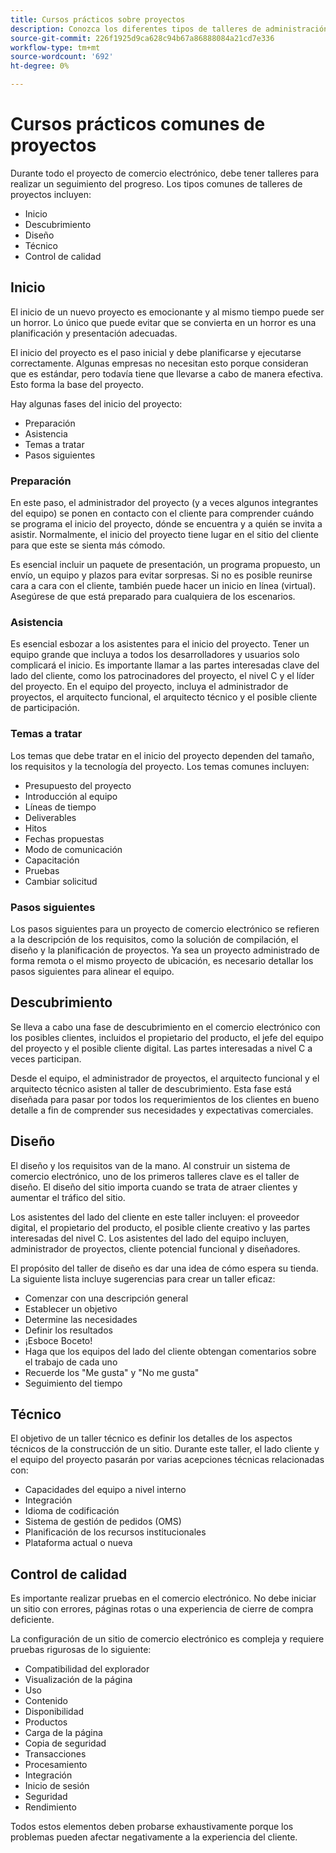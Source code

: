 ```yaml
---
title: Cursos prácticos sobre proyectos
description: Conozca los diferentes tipos de talleres de administración que son comunes para los proyectos de comercio electrónico.
source-git-commit: 226f1925d9ca628c94b67a86888084a21cd7e336
workflow-type: tm+mt
source-wordcount: '692'
ht-degree: 0%

---
```



# Cursos prácticos comunes de proyectos

Durante todo el proyecto de comercio electrónico, debe tener talleres para realizar un seguimiento del progreso. Los tipos comunes de talleres de proyectos incluyen:

- Inicio
- Descubrimiento
- Diseño
- Técnico
- Control de calidad

## Inicio

El inicio de un nuevo proyecto es emocionante y al mismo tiempo puede ser un horror. Lo único que puede evitar que se convierta en un horror es una planificación y presentación adecuadas.

El inicio del proyecto es el paso inicial y debe planificarse y ejecutarse correctamente. Algunas empresas no necesitan esto porque consideran que es estándar, pero todavía tiene que llevarse a cabo de manera efectiva. Esto forma la base del proyecto.

Hay algunas fases del inicio del proyecto:

- Preparación
- Asistencia
- Temas a tratar
- Pasos siguientes

### Preparación

En este paso, el administrador del proyecto (y a veces algunos integrantes del equipo) se ponen en contacto con el cliente para comprender cuándo se programa el inicio del proyecto, dónde se encuentra y a quién se invita a asistir. Normalmente, el inicio del proyecto tiene lugar en el sitio del cliente para que este se sienta más cómodo.

Es esencial incluir un paquete de presentación, un programa propuesto, un envío, un equipo y plazos para evitar sorpresas. Si no es posible reunirse cara a cara con el cliente, también puede hacer un inicio en línea (virtual). Asegúrese de que está preparado para cualquiera de los escenarios.

### Asistencia

Es esencial esbozar a los asistentes para el inicio del proyecto. Tener un equipo grande que incluya a todos los desarrolladores y usuarios solo complicará el inicio. Es importante llamar a las partes interesadas clave del lado del cliente, como los patrocinadores del proyecto, el nivel C y el líder del proyecto. En el equipo del proyecto, incluya el administrador de proyectos, el arquitecto funcional, el arquitecto técnico y el posible cliente de participación.

### Temas a tratar

Los temas que debe tratar en el inicio del proyecto dependen del tamaño, los requisitos y la tecnología del proyecto. Los temas comunes incluyen:

- Presupuesto del proyecto
- Introducción al equipo
- Líneas de tiempo
- Deliverables
- Hitos
- Fechas propuestas
- Modo de comunicación
- Capacitación
- Pruebas
- Cambiar solicitud

### Pasos siguientes

Los pasos siguientes para un proyecto de comercio electrónico se refieren a la descripción de los requisitos, como la solución de compilación, el diseño y la planificación de proyectos. Ya sea un proyecto administrado de forma remota o el mismo proyecto de ubicación, es necesario detallar los pasos siguientes para alinear el equipo.

## Descubrimiento

Se lleva a cabo una fase de descubrimiento en el comercio electrónico con los posibles clientes, incluidos el propietario del producto, el jefe del equipo del proyecto y el posible cliente digital. Las partes interesadas a nivel C a veces participan.

Desde el equipo, el administrador de proyectos, el arquitecto funcional y el arquitecto técnico asisten al taller de descubrimiento. Esta fase está diseñada para pasar por todos los requerimientos de los clientes en bueno detalle a fin de comprender sus necesidades y expectativas comerciales.

## Diseño

El diseño y los requisitos van de la mano. Al construir un sistema de comercio electrónico, uno de los primeros talleres clave es el taller de diseño. El diseño del sitio importa cuando se trata de atraer clientes y aumentar el tráfico del sitio.

Los asistentes del lado del cliente en este taller incluyen: el proveedor digital, el propietario del producto, el posible cliente creativo y las partes interesadas del nivel C. Los asistentes del lado del equipo incluyen, administrador de proyectos, cliente potencial funcional y diseñadores.

El propósito del taller de diseño es dar una idea de cómo espera su tienda. La siguiente lista incluye sugerencias para crear un taller eficaz:

- Comenzar con una descripción general
- Establecer un objetivo
- Determine las necesidades
- Definir los resultados
- ¡Esboce Boceto!
- Haga que los equipos del lado del cliente obtengan comentarios sobre el trabajo de cada uno
- Recuerde los &quot;Me gusta&quot; y &quot;No me gusta&quot;
- Seguimiento del tiempo

## Técnico

El objetivo de un taller técnico es definir los detalles de los aspectos técnicos de la construcción de un sitio. Durante este taller, el lado cliente y el equipo del proyecto pasarán por varias acepciones técnicas relacionadas con:

- Capacidades del equipo a nivel interno
- Integración
- Idioma de codificación
- Sistema de gestión de pedidos (OMS)
- Planificación de los recursos institucionales
- Plataforma actual o nueva

## Control de calidad

Es importante realizar pruebas en el comercio electrónico. No debe iniciar un sitio con errores, páginas rotas o una experiencia de cierre de compra deficiente.

La configuración de un sitio de comercio electrónico es compleja y requiere pruebas rigurosas de lo siguiente:

- Compatibilidad del explorador
- Visualización de la página
- Uso
- Contenido
- Disponibilidad
- Productos
- Carga de la página
- Copia de seguridad
- Transacciones
- Procesamiento
- Integración
- Inicio de sesión
- Seguridad
- Rendimiento

Todos estos elementos deben probarse exhaustivamente porque los problemas pueden afectar negativamente a la experiencia del cliente.
